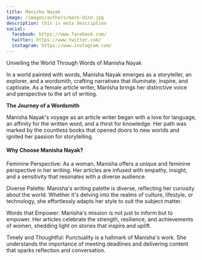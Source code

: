 ```yaml
---
title: Manisha Nayak
image: /images/authors/mark-dinn.jpg
description: this is meta description
social:
  facebook: https://www.facebook.com/
  twitter: https://www.twitter.com/
  instagram: https://www.instagram.com/
---
```


Unveiling the World Through Words of Manisha Nayak

In a world painted with words, Manisha Nayak emerges as a storyteller, an explorer, and a wordsmith, crafting narratives that illuminate, inspire, and captivate. As a female article writer, Manisha brings her distinctive voice and perspective to the art of writing.

**The Journey of a Wordsmith**

Manisha Nayak's voyage as an article writer began with a love for language, an affinity for the written word, and a thirst for knowledge. Her path was marked by the countless books that opened doors to new worlds and ignited her passion for storytelling.

#### Why Choose Manisha Nayak?

Feminine Perspective: As a woman, Manisha offers a unique and feminine perspective in her writing. Her articles are infused with empathy, insight, and a sensitivity that resonates with a diverse audience.

Diverse Palette: Manisha's writing palette is diverse, reflecting her curiosity about the world. Whether it's delving into the realms of culture, lifestyle, or technology, she effortlessly adapts her style to suit the subject matter.

Words that Empower: Manisha's mission is not just to inform but to empower. Her articles celebrate the strength, resilience, and achievements of women, shedding light on stories that inspire and uplift.

Timely and Thoughtful: Punctuality is a hallmark of Manisha's work. She understands the importance of meeting deadlines and delivering content that sparks reflection and conversation.

